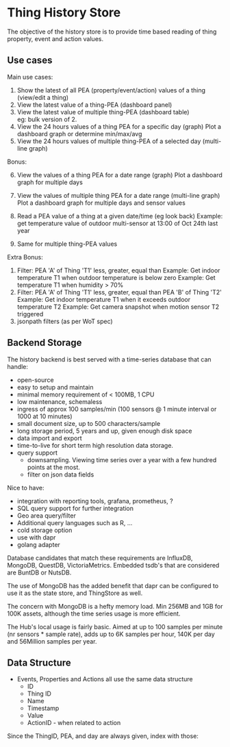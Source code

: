 # Thing History Store

The objective of the history store is to provide time based reading of thing property, event and action values.

## Use cases

Main use cases:

1. Show the latest of all PEA (property/event/action) values of a thing (view/edit a thing)
2. View the latest value of a thing-PEA (dashboard panel)
3. View the latest value of multiple thing-PEA (dashboard table)  
   eg: bulk version of 2.
4. View the 24 hours values of a thing PEA for a specific day (graph)
   Plot a dashboard graph or determine min/max/avg
5. View the 24 hours values of multiple thing-PEA of a selected day (multi-line graph)

Bonus:

6. View the values of a thing PEA for a date range (graph)
   Plot a dashboard graph for multiple days
7. View the values of multiple thing PEA for a date range (multi-line graph)
   Plot a dashboard graph for multiple days and sensor values

8. Read a PEA value of a thing at a given date/time (eg look back)
   Example: get temperature value of outdoor multi-sensor at 13:00 of Oct 24th last year
9. Same for multiple thing-PEA values

Extra Bonus:

1. Filter: PEA 'A' of Thing 'T1' less, greater, equal than <value>
   Example: Get indoor temperature T1 when outdoor temperature is below zero
   Example: Get temperature T1 when humidity > 70%
2. Filter: PEA 'A' of Thing 'T1' less, greater, equal than PEA 'B' of Thing 'T2'
   Example: Get indoor temperature T1 when it exceeds outdoor temperature T2
   Example: Get camera snapshot when motion sensor T2 triggered
3. jsonpath filters (as per WoT spec)

## Backend Storage

The history backend is best served with a time-series database that can handle:

* open-source
* easy to setup and maintain
* minimal memory requirement of < 100MB, 1 CPU
* low maintenance, schemaless
* ingress of approx 100 samples/min (100 sensors @ 1 minute interval or 1000 at 10 minutes)
* small document size, up to 500 characters/sample
* long storage period, 5 years and up, given enough disk space
* data import and export
* time-to-live for short term high resolution data storage.
* query support
    * downsampling. Viewing time series over a year with a few hundred points at the most.
    * filter on json data fields

Nice to have:

* integration with reporting tools, grafana, prometheus, ?
* SQL query support for further integration
* Geo area query/filter
* Additional query languages such as R, ...
* cold storage option
* use with dapr
* golang adapter

Database candidates that match these requirements are InfluxDB, MongoDB, QuestDB, VictoriaMetrics. Embedded tsdb's that are considered are BuntDB or NutsDB.

The use of MongoDB has the added benefit that dapr can be configured to use it as the state store, and ThingStore as well.

The concern with MongoDB is a hefty memory load. Min 256MB and 1GB for 100K assets, although the time series usage is more efficient.

The Hub's local usage is fairly basic. Aimed at up to 100 samples per minute (nr sensors * sample rate), adds up to 6K samples per hour, 140K per day and 56Million samples per year.

## Data Structure

* Events, Properties and Actions all use the same data structure
    * ID
    * Thing ID
    * Name
    * Timestamp
    * Value
    * ActionID - when related to action

Since the ThingID, PEA, and day are always given, index with those:

